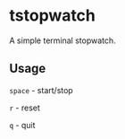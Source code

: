 # tstopwatch

A simple terminal stopwatch.

## Usage

`space` - start/stop

`r` - reset

`q` - quit
